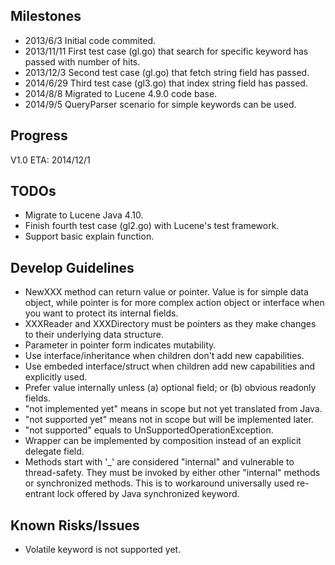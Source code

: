 Milestones
----------
- 2013/6/3    Initial code commited.
- 2013/11/11  First test case (gl.go) that search for specific keyword has passed with number of hits.
- 2013/12/3   Second test case (gl.go) that fetch string field has passed.
- 2014/6/29   Third test case (gl3.go) that index string field has passed.
- 2014/8/8    Migrated to Lucene 4.9.0 code base.
- 2014/9/5    QueryParser scenario for simple keywords can be used.

Progress
--------
V1.0 ETA: 2014/12/1

TODOs
-----
- Migrate to Lucene Java 4.10.
- Finish fourth test case (gl2.go) with Lucene's test framework.
- Support basic explain function.

Develop Guidelines
------------------
- NewXXX method can return value or pointer. Value is for simple data object, while pointer is for more complex action object or interface when you want to protect its internal fields.
- XXXReader and XXXDirectory must be pointers as they make changes to their underlying data structure.
- Parameter in pointer form indicates mutability.
- Use interface/inheritance when children don't add new capabilities.
- Use embeded interface/struct when children add new capabilities and explicitly used.
- Prefer value internally unless (a) optional field; or (b) obvious readonly fields.
- "not implemented yet" means in scope but not yet translated from Java.
- "not supported yet" means not in scope but will be implemented later.
- "not supported" equals to UnSupportedOperationException.
- Wrapper can be implemented by composition instead of an explicit delegate field.
- Methods start with '_' are considered "internal" and vulnerable to thread-safety. They must be invoked by either other "internal" methods or synchronized methods. This is to workaround universally used re-entrant lock offered by Java synchronized keyword.

Known Risks/Issues
------------------
- Volatile keyword is not supported yet.
